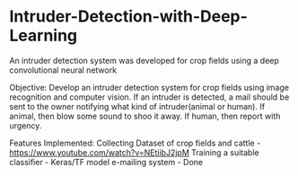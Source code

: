 # Intruder-Detection-with-Deep-Learning
An intruder detection system was developed for crop fields using a deep convolutional neural network

Objective:
  Develop an intruder detection system for crop fields using image recognition and computer vision. If an intruder is detected, a mail should be sent to the owner notifying what kind of intruder(animal or human). If animal, then blow some sound to shoo it away. If human, then report with urgency.
  
Features Implemented:
    Collecting Dataset of crop fields and cattle - https://www.youtube.com/watch?v=NEtiibJ2jpM
    Training a suitable classifier - Keras/TF model
    e-mailing system - Done

